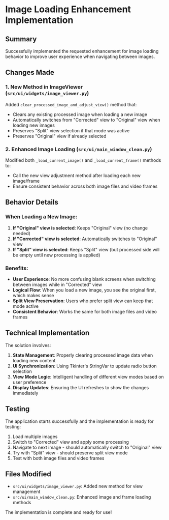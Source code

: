 # Image Loading Enhancement Implementation

## Summary
Successfully implemented the requested enhancement for image loading behavior to improve user experience when navigating between images.

## Changes Made

### 1. New Method in ImageViewer (`src/ui/widgets/image_viewer.py`)
Added `clear_processed_image_and_adjust_view()` method that:
- Clears any existing processed image when loading a new image
- Automatically switches from "Corrected" view to "Original" view when loading new images
- Preserves "Split" view selection if that mode was active
- Preserves "Original" view if already selected

### 2. Enhanced Image Loading (`src/ui/main_window_clean.py`)
Modified both `_load_current_image()` and `_load_current_frame()` methods to:
- Call the new view adjustment method after loading each new image/frame
- Ensure consistent behavior across both image files and video frames

## Behavior Details

### When Loading a New Image:
1. **If "Original" view is selected**: Keeps "Original" view (no change needed)
2. **If "Corrected" view is selected**: Automatically switches to "Original" view
3. **If "Split" view is selected**: Keeps "Split" view (but processed side will be empty until new processing is applied)

### Benefits:
- **User Experience**: No more confusing blank screens when switching between images while in "Corrected" view
- **Logical Flow**: When you load a new image, you see the original first, which makes sense
- **Split View Preservation**: Users who prefer split view can keep that mode active
- **Consistent Behavior**: Works the same for both image files and video frames

## Technical Implementation

The solution involves:
1. **State Management**: Properly clearing processed image data when loading new content
2. **UI Synchronization**: Using Tkinter's StringVar to update radio button selection
3. **View Mode Logic**: Intelligent handling of different view modes based on user preference
4. **Display Updates**: Ensuring the UI refreshes to show the changes immediately

## Testing
The application starts successfully and the implementation is ready for testing:
1. Load multiple images
2. Switch to "Corrected" view and apply some processing
3. Navigate to next image - should automatically switch to "Original" view
4. Try with "Split" view - should preserve split view mode
5. Test with both image files and video frames

## Files Modified
- `src/ui/widgets/image_viewer.py`: Added new method for view management
- `src/ui/main_window_clean.py`: Enhanced image and frame loading methods

The implementation is complete and ready for use!
